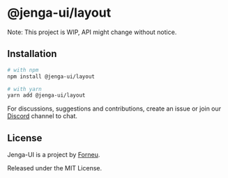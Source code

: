 # @jenga-ui/layout

Note: This project is WIP, API might change without notice.

## Installation

```sh
# with npm
npm install @jenga-ui/layout

# with yarn
yarn add @jenga-ui/layout
```

For discussions, suggestions and contributions, create an issue or join our [Discord](https://discord.gg/sHnHPnAPZj) channel to chat.

## License

Jenga-UI is a project by [Forneu](https://forneu.com).

Released under the MIT License.
